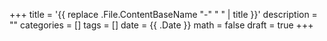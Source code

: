 +++
title = '{{ replace .File.ContentBaseName "-" " " | title }}'
description = ""
categories = []
tags = []
date = {{ .Date }}
math = false
draft = true
+++
